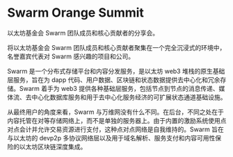 # 

# Swarm Orange Summit

以太坊基金会 Swarm 团队成员和核心贡献者的分享会。

将以太坊基金会 Swarm 团队成员和核心贡献者聚集在一个完全沉浸式的环境中，名誉嘉宾代表对 Swarm 感兴趣的项目和公司。

Swarm 是一个分布式存储平台和内容分发服务，是以太坊 web3 堆栈的原生基础层服务，旨在为 dapp 代码、用户数据、区块链和状态数据提供去中心化和冗余存储。Swarm 着手为 web3 提供各种基础层服务，包括节点到节点的消息传递、媒体流、去中心化数据库服务和用于去中心化服务经济的可扩展状态通道基础设施。

从最终用户的角度来看，Swarm 与万维网没有什么不同。在后台，不同之处在于内容托管在对等存储网络上，而不是单独的服务器上。由于内置的激励系统使用点对点会计并允许交易资源进行支付，这种点对点网络是自我维持的。Swarm 旨在与以太坊的 devp2p 多协议网络层以及用于域名解析、服务支付和内容可用性保险的以太坊区块链深度集成。

